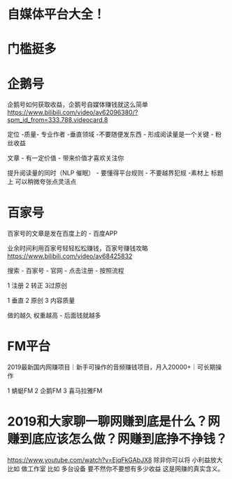 
# 自媒体平台大全！

# 门槛挺多 

# 企鹅号
企鹅号如何获取收益，企鹅号自媒体赚钱就这么简单
https://www.bilibili.com/video/av62096380/?spm_id_from=333.788.videocard.8 


定位 -质量- 专业作者 -垂直领域 -不要随便发东西 - 形成阅读量是一个关键 - 粉丝收益 

文章 - 有一定价值 - 带来价值才喜欢关注你 

提升阅读量的同时（NLP 催眠） - 要懂得平台规则  - 不要越界犯规 -素材上 标题上 可以稍微夸张点灵活点


# 百家号 

百家号的文章是发在百度上的 - 百度APP 

业余时间利用百家号轻轻松松赚钱，百家号赚钱攻略
https://www.bilibili.com/video/av68425832

搜索 - 百家号 - 官网 - 点击注册 - 按照流程 

1 注册 2 转正 3过原创 

1 垂直 2 原创 3 内容质量 

做的越久 权重越高 - 后面钱就越多 


# FM平台
2019最新国内网赚项目｜新手可操作的音频赚钱项目，月入20000+｜可长期操作

1 蜻蜓FM 
2 企鹅FM
3 喜马拉雅FM




# 2019和大家聊一聊网赚到底是什么？网赚到底应该怎么做？网赚到底挣不挣钱？
https://www.youtube.com/watch?v=EjqFkGAbJX8 
除非你可以将 小利益放大 比如 做工作室 比如 多台设备 要不然你不要想有多少收益 这是网赚的真实含义。

